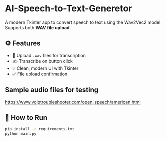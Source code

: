 # AI-Speech-to-Text-Generetor

A modern Tkinter app to convert speech to text using the Wav2Vec2 model. Supports both **WAV file upload**.

## ⚙️ Features

- 📁 Upload `.wav` files for transcription
- ✍️ Transcribe on button click
- 💡 Clean, modern UI with Tkinter
- ✅ File upload confirmation

## Sample audio files for testing 
https://www.voiptroubleshooter.com/open_speech/american.html

## 🚀 How to Run

```bash
pip install -r requirements.txt
python main.py

